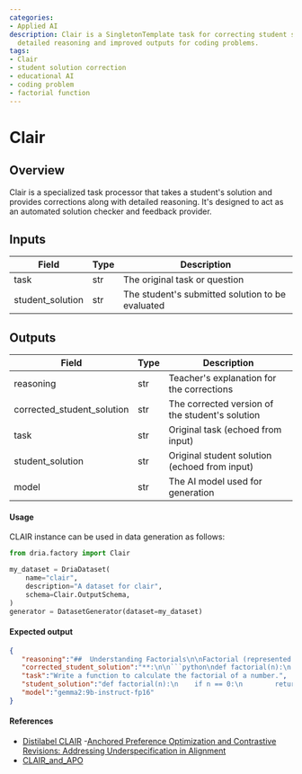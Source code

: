 ```yaml
---
categories:
- Applied AI
description: Clair is a SingletonTemplate task for correcting student solutions with
  detailed reasoning and improved outputs for coding problems.
tags:
- Clair
- student solution correction
- educational AI
- coding problem
- factorial function
---
```


# Clair

## Overview
Clair is a specialized task processor that takes a student's solution and provides corrections along with detailed reasoning. It's designed to act as an automated solution checker and feedback provider.

## Inputs
| Field | Type | Description |
|-------|------|-------------|
| task | str | The original task or question |
| student_solution | str | The student's submitted solution to be evaluated |

## Outputs
| Field | Type | Description |
|-------|------|-------------|
| reasoning | str | Teacher's explanation for the corrections |
| corrected_student_solution | str | The corrected version of the student's solution |
| task | str | Original task (echoed from input) |
| student_solution | str | Original student solution (echoed from input) |
| model | str | The AI model used for generation |


#### Usage

CLAIR instance can be used in data generation as follows:

```python
from dria.factory import Clair

my_dataset = DriaDataset(
    name="clair",
    description="A dataset for clair",
    schema=Clair.OutputSchema,
)
generator = DatasetGenerator(dataset=my_dataset)
```

#### Expected output

```json
{
   "reasoning":"##  Understanding Factorials\n\nFactorial (represented by the symbol \"!\") means multiplying a number by all the whole numbers less than it down to 1. For example, 5! = 5 * 4 * 3 * 2 * 1 = 120.\n\n****: The provided code has a small syntax error.  In Python, colons (`:`) are used to indicate the start of a block of code, not as part of the return statement itself.\n\n\n **",
   "corrected_student_solution":"**:\n\n```python\ndef factorial(n):\n    if n == 0:\n        return 1\n    else:\n        return n * factorial(n-1) \n```\n\n\n\nLet me break down how this corrected code works:\n\n1. **Base Case:** The `if n == 0:` statement checks if the input number is 0. If it is, the function returns 1 because 0! is defined as 1.\n\n2. **Recursive Step:**  If `n` is not 0, the `else` block executes. It calculates the factorial by multiplying `n` with the factorial of `",
   "task":"Write a function to calculate the factorial of a number.",
   "student_solution":"def factorial(n):\n    if n == 0:\n        return 1\n    else:\n        return n * factorial(n-1)",
   "model":"gemma2:9b-instruct-fp16"
}
```

#### References
- [Distilabel CLAIR](https://distilabel.argilla.io/latest/components-gallery/tasks/clair/)
-[Anchored Preference Optimization and Contrastive Revisions: Addressing Underspecification in Alignment
](https://arxiv.org/abs/2408.06266v1)
- [CLAIR_and_APO](https://github.com/ContextualAI/CLAIR_and_APO)